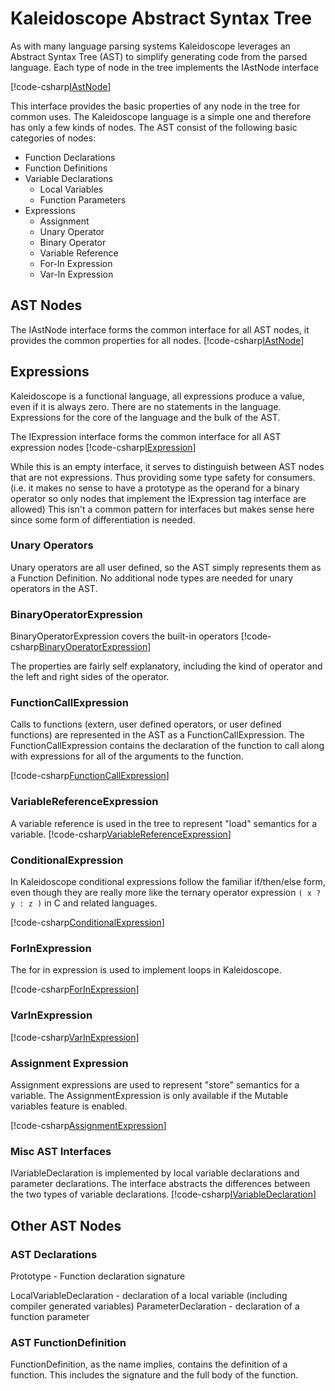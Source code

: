 # Kaleidoscope Abstract Syntax Tree
As with many language parsing systems Kaleidoscope leverages an Abstract Syntax Tree (AST) to simplify
generating code from the parsed language. Each type of node in the tree implements the IAstNode interface

[!code-csharp[IAstNode](../../../Samples/Kaleidoscope/Kaleidoscope.Parser/AST/IAstNode.cs)]

This interface provides the basic properties of any node in the tree for common uses. The Kaleidoscope
language is a simple one and therefore has only a few kinds of nodes. The AST consist of the following
basic categories of nodes:
 * Function Declarations
 * Function Definitions
 * Variable Declarations
   * Local Variables
   * Function Parameters
 * Expressions
   * Assignment
   * Unary Operator
   * Binary Operator
   * Variable Reference
   * For-In Expression
   * Var-In Expression

## AST Nodes
The IAstNode interface forms the common interface for all AST nodes, it provides the common properties
for all nodes.
[!code-csharp[IAstNode](../../../Samples/Kaleidoscope/Kaleidoscope.Parser/AST/IAstNode.cs)]

## Expressions
Kaleidoscope is a functional language, all expressions produce a value, even if it is always zero. There
are no statements in the language. Expressions for the core of the language and the bulk of the AST.

The IExpression interface forms the common interface for all AST expression nodes
[!code-csharp[IExpression](../../../Samples/Kaleidoscope/Kaleidoscope.Parser/AST/IExpression.cs)]

While this is an empty interface, it serves to distinguish between AST nodes that are not expressions.
Thus providing some type safety for consumers. (i.e. it makes no sense to have a prototype as the operand
for a binary operator so only nodes that implement the IExpression tag interface are allowed) This isn't
a common pattern for interfaces but makes sense here since some form of differentiation is needed.

### Unary Operators
Unary operators are all user defined, so the AST simply represents them as a Function Definition. No
additional node types are needed for unary operators in the AST.

### BinaryOperatorExpression
BinaryOperatorExpression covers the built-in operators
[!code-csharp[BinaryOperatorExpression](../../../Samples/Kaleidoscope/Kaleidoscope.Parser/AST/BinaryOperatorExpression.cs)]

The properties are fairly self explanatory, including the kind of operator and the left and right sides of the
operator.

### FunctionCallExpression
Calls to functions (extern, user defined operators, or user defined functions) are represented in the AST as a
FunctionCallExpression. The FunctionCallExpression contains the declaration of the function to call along with 
expressions for all of the arguments to the function.

[!code-csharp[FunctionCallExpression](../../../Samples/Kaleidoscope/Kaleidoscope.Parser/AST/FunctionCallExpression.cs)]

### VariableReferenceExpression
A variable reference is used in the tree to represent "load" semantics for a variable.
[!code-csharp[VariableReferenceExpression](../../../Samples/Kaleidoscope/Kaleidoscope.Parser/AST/VariableReferenceExpression.cs)]

### ConditionalExpression
In Kaleidoscope conditional expressions follow the familiar if/then/else form, even though they are really more
like the ternary operator expression `( x ? y : z )` in C and related languages.

[!code-csharp[ConditionalExpression](../../../Samples/Kaleidoscope/Kaleidoscope.Parser/AST/ConditionalExpression.cs)]

### ForInExpression
The for in expression is used to implement loops in Kaleidoscope.

[!code-csharp[ForInExpression](../../../Samples/Kaleidoscope/Kaleidoscope.Parser/AST/ForInExpression.cs)]

### VarInExpression

[!code-csharp[VarInExpression](../../../Samples/Kaleidoscope/Kaleidoscope.Parser/AST/VarInExpression.cs)]

### Assignment Expression
Assignment expressions are used to represent "store" semantics for a variable. The AssignmentExpression is only
available if the Mutable variables feature is enabled. 

[!code-csharp[AssignmentExpression](../../../Samples/Kaleidoscope/Kaleidoscope.Parser/AST/AssignmentExpression.cs)]

### Misc AST Interfaces

IVariableDeclaration is implemented by local variable declarations and parameter declarations. The
interface abstracts the differences between the two types of variable declarations.
[!code-csharp[IVariableDeclaration](../../../Samples/Kaleidoscope/Kaleidoscope.Parser/AST/IVariableDeclaration.cs)]

## Other AST Nodes
### AST Declarations
Prototype - Function declaration signature

LocalVariableDeclaration - declaration of a local variable (including compiler generated variables)
ParameterDeclaration - declaration of a function parameter

### AST FunctionDefinition
FunctionDefinition, as the name implies, contains the definition of a function. This includes the signature
and the full body of the function.

